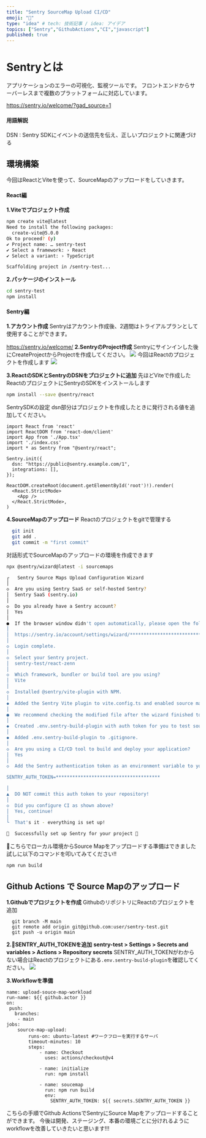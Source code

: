 ```yaml
---
title: "Sentry SourceMap Upload CI/CD"
emoji: "📘"
type: "idea" # tech: 技術記事 / idea: アイデア
topics: ["Sentry","GithubActions","CI","javascript"]
published: true
---
```

# Sentryとは
アプリケーションのエラーの可視化、監視ツールです。
フロントエンドからサーバーレスまで複数のプラットフォームに対応しています。

https://sentry.io/welcome/?gad_source=1

#### 用語解説
DSN : Sentry SDKにイベントの送信先を伝え、正しいプロジェクトに関連づける

## 環境構築
今回はReactとViteを使って、SourceMapのアップロードをしていきます。
#### React編
**1.Viteでプロジェクト作成**
```bash
npm create vite@latest
Need to install the following packages:
  create-vite@5.0.0
Ok to proceed? (y)
✔ Project name: … sentry-test
✔ Select a framework: › React
✔ Select a variant: › TypeScript

Scaffolding project in /sentry-test...
```

**2.パッケージのインストール**
```bash
cd sentry-test
npm install
```

#### Sentry編
**1.アカウント作成**
Sentryはアカウント作成後、2週間はトライアルプランとして使用することができます。

https://sentry.io/welcome/
**2.SentryのProject作成**
Sentryにサインインした後にCreateProjectからProjectを作成してください。
![](https://storage.googleapis.com/zenn-user-upload/1cd8595249d3-20231209.png)
今回はReactのプロジェクトを作成します
![](https://storage.googleapis.com/zenn-user-upload/95cd83351fcd-20231209.png)

**3.ReactのSDKとSentryのDSNをプロジェクトに追加**
先ほどViteで作成したReactのプロジェクトにSentryのSDKをインストールします
```bash
npm install --save @sentry/react
```

SentrySDKの設定
dsn部分はプロジェクトを作成したときに発行される値を追加してください。
```typescript:main.tsx
import React from 'react'
import ReactDOM from 'react-dom/client'
import App from './App.tsx'
import './index.css'
import * as Sentry from "@sentry/react";

Sentry.init({
  dsn: "https://public@sentry.example.com/1",
  integrations: [],
});

ReactDOM.createRoot(document.getElementById('root')!).render(
  <React.StrictMode>
    <App />
  </React.StrictMode>,
)
```

**4.SourceMapのアップロード**
Reactのプロジェクトをgitで管理する
```bash
  git init
  git add .
  git commit -m "first commit"
```

対話形式でSourceMapのアップロードの環境を作成できます
```bash
npx @sentry/wizard@latest -i sourcemaps

┌   Sentry Source Maps Upload Configuration Wizard
│
◇  Are you using Sentry SaaS or self-hosted Sentry?
│  Sentry SaaS (sentry.io)
│
◇  Do you already have a Sentry account?
│  Yes
│
●  If the browser window didn't open automatically, please open the following link to log into Sentry:
│
│  https://sentry.io/account/settings/wizard/****************************/
│
◇  Login complete.
│
◇  Select your Sentry project.
│  sentry-test/react-zenn
│
◇  Which framework, bundler or build tool are you using?
│  Vite
│
◇  Installed @sentry/vite-plugin with NPM.
│
◆  Added the Sentry Vite plugin to vite.config.ts and enabled source maps
│
●  We recommend checking the modified file after the wizard finished to ensure it works with your build setup.
│
◆  Created .env.sentry-build-plugin with auth token for you to test source map uploading locally.
│
◆  Added .env.sentry-build-plugin to .gitignore.
│
◇  Are you using a CI/CD tool to build and deploy your application?
│  Yes
│
◇  Add the Sentry authentication token as an environment variable to your CI setup:

SENTRY_AUTH_TOKEN=**************************************

│
▲  DO NOT commit this auth token to your repository!
│
◇  Did you configure CI as shown above?
│  Yes, continue!
│
└  That's it - everything is set up!

🎉  Successfully set up Sentry for your project 🎉
```
🎉こちらでローカル環境からSource Mapをアップロードする準備はできました
試しに以下のコマンドを叩いてみてください!!
```bash
npm run build
```

## Github Actions で Source Mapのアップロード
**1.Githubでプロジェクトを作成**
GithubのリポジトリにReactのプロジェクトを追加
```
  git branch -M main
  git remote add origin git@github.com:user/sentry-test.git
  git push -u origin main
```

**2.🔑SENTRY_AUTH_TOKENを追加**
**sentry-test > Settings > Secrets and variables > Actions > Repository secrets**
SENTRY_AUTH_TOKENがわからない場合はReactのプロジェクトにある`.env.sentry-build-plugin`を確認してください。
![](https://storage.googleapis.com/zenn-user-upload/038d17a0ff9b-20231209.png)

**3.Workflowを準備**
```yaml:.github/workflows
name: upload-souce-map-workload
run-name: ${{ github.actor }}
on: 
 push: 
   branches: 
    - main
jobs:
    source-map-upload:
        runs-on: ubuntu-latest #ワークフローを実行するサーバ
        timeout-minutes: 10
        steps:
            - name: Checkout
              uses: actions/checkout@v4

            - name: initialize
              run: npm install
            
            - name: soucemap
              run: npm run build
              env:
                SENTRY_AUTH_TOKEN: ${{ secrets.SENTRY_AUTH_TOKEN }}
```


こちらの手順でGithub ActionsでSentryにSource Mapをアップロードすることができます。
今後は開発、ステージング、本番の環境ごとに分けれるようにworkflowを改善していきたいと思います!!!